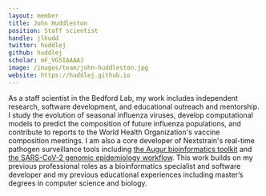 ```yaml
---
layout: member
title: John Huddleston
position: Staff scientist
handle: jlhudd
twitter: huddlej
github: huddlej
scholar: mF_VG5IAAAAJ
image: /images/team/john-huddleston.jpg
website: https://huddlej.github.io
---
```


As a staff scientist in the Bedford Lab, my work includes independent research, software development, and educational outreach and mentorship.
I study the evolution of seasonal influenza viruses, develop computational models to predict the composition of future influenza populations, and contribute to reports to the World Health Organization's vaccine composition meetings.
I am also a core developer of Nextstrain's real-time pathogen surveillance tools including [the Augur bioinformatics toolkit](https://github.com/nextstrain/augur) and [the SARS-CoV-2 genomic epidemiology workflow](https://github.com/nextstrain/ncov/).
This work builds on my previous professional roles as a bioinformatics specialist and software developer and my previous educational experiences including master’s degrees in computer science and biology.
